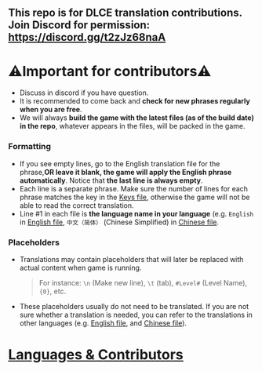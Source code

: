 ## This repo is for DLCE translation contributions. Join Discord for permission: https://discord.gg/t2zJz68naA
# ⚠️Important for contributors⚠️
- Discuss in discord if you have question.
- It is recommended to come back and **check for new phrases regularly when you are free**.
- We will always **build the game with the latest files (as of the build date) in the repo**, whatever appears in the files, will be packed in the game.
### Formatting
- If you see empty lines, go to the English translation file for the phrase,**OR leave it blank, the game will apply the English phrase automatically**. Notice that **the last line is always empty**.
- Each line is a separate phrase. Make sure the number of lines for each phrase matches the key in the [Keys file](/DLLocalization_Keys.txt), otherwise the game will not be able to read the correct translation.
- Line #1 in each file is **the language name in your language** (e.g. `English` in [English file](/DLLocalization_English.txt), `中文（简体）` (Chinese Simplified) in [Chinese file](/DLLocalization_ChineseSimplified.txt).
### Placeholders
- Translations may contain placeholders that will later be replaced with actual content when game is running.
  > For instance: `\n` (Make new line), `\t` (tab), `#Level#` (Level Name), `{0}`, etc.
- These placeholders usually do not need to be translated. If you are not sure whether a translation is needed, you can refer to the translations in other languages (e.g. [English file](/DLLocalization_English.txt), and [Chinese file](/DLLocalization_ChineseSimplified.txt)).
  
# [Languages & Contributors](https://github.com/DL-Community/DLCE-Translations/graphs/contributors)
